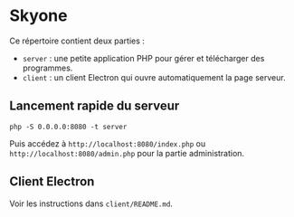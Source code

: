 # Skyone

Ce répertoire contient deux parties :

* `server` : une petite application PHP pour gérer et télécharger des programmes.
* `client` : un client Electron qui ouvre automatiquement la page serveur.

## Lancement rapide du serveur

```
php -S 0.0.0.0:8080 -t server
```

Puis accédez à `http://localhost:8080/index.php` ou `http://localhost:8080/admin.php` pour la partie administration.

## Client Electron

Voir les instructions dans `client/README.md`.
